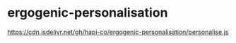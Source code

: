 # ergogenic-personalisation

<!-- Custom JS / Jquery script -->
<!-- Uses a Github repo + JSDeliver CDN -->
https://cdn.jsdelivr.net/gh/hapi-co/ergogenic-personalisation/personalise.js
